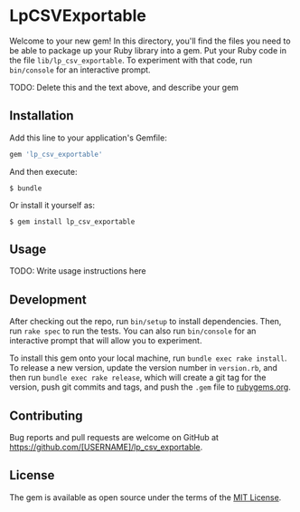# LpCSVExportable

Welcome to your new gem! In this directory, you'll find the files you need to be able to package up your Ruby library into a gem. Put your Ruby code in the file `lib/lp_csv_exportable`. To experiment with that code, run `bin/console` for an interactive prompt.

TODO: Delete this and the text above, and describe your gem

## Installation

Add this line to your application's Gemfile:

```ruby
gem 'lp_csv_exportable'
```

And then execute:

    $ bundle

Or install it yourself as:

    $ gem install lp_csv_exportable

## Usage

TODO: Write usage instructions here

## Development

After checking out the repo, run `bin/setup` to install dependencies. Then, run `rake spec` to run the tests. You can also run `bin/console` for an interactive prompt that will allow you to experiment.

To install this gem onto your local machine, run `bundle exec rake install`. To release a new version, update the version number in `version.rb`, and then run `bundle exec rake release`, which will create a git tag for the version, push git commits and tags, and push the `.gem` file to [rubygems.org](https://rubygems.org).

## Contributing

Bug reports and pull requests are welcome on GitHub at https://github.com/[USERNAME]/lp_csv_exportable.


## License

The gem is available as open source under the terms of the [MIT License](http://opensource.org/licenses/MIT).

